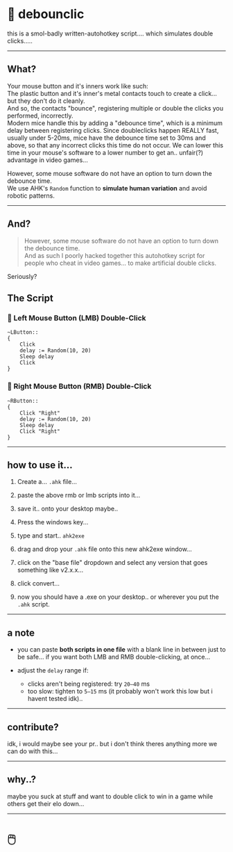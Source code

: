 # 📄 debounclic

this is a smol-badly written-autohotkey script.... which simulates double clicks.....

---

## What?

Your mouse button and it's inners work like such:  
The plastic button and it's inner's metal contacts touch to create a click... but they don't do it cleanly.  
And so, the contacts "bounce", registering multiple or double the clicks you performed, incorrectly.  
Modern mice handle this by adding a "debounce time", which is a minimum delay between registering clicks. Since doubleclicks happen REALLY fast, usually under 5-20ms, mice have the debounce time set to 30ms and above, so that any incorrect clicks this time do not occur. We can lower this time in your mouse's software to a lower number to get an.. unfair(?) advantage in video games...  
  
However, some mouse software do not have an option to turn down the debounce time.  
We use AHK's `Random` function to **simulate human variation** and avoid robotic patterns.

---

## And?

> However, some mouse software do not have an option to turn down the debounce time.  
And as such I poorly hacked together this autohotkey script for people who cheat in video games... to make artificial double clicks.

Seriously?

## The Script

### 🔹 Left Mouse Button (LMB) Double-Click

```ahk
~LButton::
{
    Click
    delay := Random(10, 20)
    Sleep delay
    Click
}
````

### 🔹 Right Mouse Button (RMB) Double-Click

```ahk
~RButton::
{
    Click "Right"
    delay := Random(10, 20)
    Sleep delay
    Click "Right"
}
```

---

## how to use it...

1. Create a... `.ahk` file...  
  
2. paste the above rmb or lmb scripts into it...  
  
3. save it.. onto your desktop maybe..  
  
4. Press the windows key...  
  
5. type and start.. `ahk2exe`  
  
6. drag and drop your `.ahk` file onto this new ahk2exe window...  
  
7. click on the "base file" dropdown and select any version that goes something like v2.x.x...  
  
8. click convert...  
  
9. now you should have a .exe on your desktop.. or wherever you put the `.ahk` script.  

---

## a note

* you can paste **both scripts in one file** with a blank line in between just to be safe... if you want both LMB and RMB double-clicking, at once...  
* adjust the `delay` range if:

  * clicks aren't being registered: try `20–40` ms
  * too slow: tighten to `5–15` ms (it probably won't work this low but i havent tested idk)..  

---

## contribute?

idk, i would maybe see your pr.. but i don't think theres anything more we can do with this...  

---

## why..?

maybe you suck at stuff and want to double click to win in a game while others get their elo down...

---

# 🖱️
